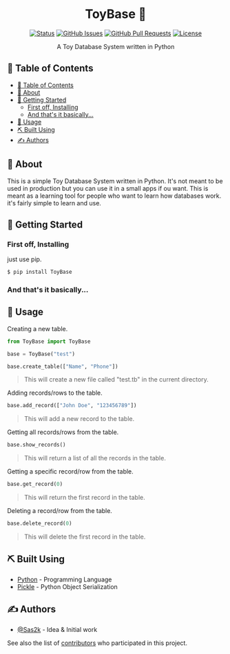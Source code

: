 <h1 align="center">ToyBase 🚂</h3>

<div align="center">

[![Status](https://img.shields.io/badge/status-active-success.svg)]()
[![GitHub Issues](https://img.shields.io/github/issues/Sas2k/ToyBase.svg)](https://github.com/Sas2k/ToyBase/issues)
[![GitHub Pull Requests](https://img.shields.io/github/issues-pr/Sas2k/ToyBase.svg)](https://github.com/Sas2k/ToyBase/pulls)
[![License](https://img.shields.io/badge/license-MIT-blue.svg)](/LICENSE)

</div>

<p align="center"> A Toy Database System written in Python
    <br> 
</p>

## 📝 Table of Contents

- [📝 Table of Contents](#-table-of-contents)
- [🧐 About ](#-about-)
- [🏁 Getting Started ](#-getting-started-)
  - [First off, Installing](#first-off-installing)
  - [And that's it basically...](#and-thats-it-basically)
- [🎈 Usage ](#-usage-)
- [⛏️ Built Using ](#️-built-using-)
- [✍️ Authors ](#️-authors-)

## 🧐 About <a name = "about"></a>

This is a simple Toy Database System written in Python. It's not meant to be used in production but you can use it in a small apps if ou want. This is meant as a learning tool for people who want to learn how databases work. it's fairly simple to learn and use.

## 🏁 Getting Started <a name = "getting_started"></a>

### First off, Installing

just use pip.

```bash
$ pip install ToyBase
```

### And that's it basically...

## 🎈 Usage <a name="usage"></a>

Creating a new table.

```python
from ToyBase import ToyBase

base = ToyBase("test")

base.create_table(["Name", "Phone"])
```

> This will create a new file called "test.tb" in the current directory.

Adding records/rows to the table.

```python
base.add_record(["John Doe", "123456789"])
```

> This will add a new record to the table.

Getting all records/rows from the table.

```python
base.show_records()
```

> This will return a list of all the records in the table.

Getting a specific record/row from the table.

```python
base.get_record(0)
```

> This will return the first record in the table.

Deleting a record/row from the table.

```python
base.delete_record(0)
```

> This will delete the first record in the table.


## ⛏️ Built Using <a name = "built_using"></a>

- [Python](https://www.python.org/) - Programming Language
- [Pickle](https://docs.python.org/3/library/pickle.html) - Python Object Serialization

## ✍️ Authors <a name = "authors"></a>

- [@Sas2k](https://github.com/Sas2k) - Idea & Initial work

See also the list of [contributors](https://github.com/kylelobo/The-Documentation-Compendium/contributors) who participated in this project.
